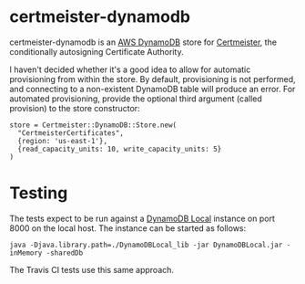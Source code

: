 # certmeister-dynamodb

certmeister-dynamodb is an [AWS DynamoDB](http://aws.amazon.com/dynamodb/) store for [Certmeister](https://github.com/sheldonh/certmeister),
the conditionally autosigning Certificate Authority.

I haven't decided whether it's a good idea to allow for automatic provisioning from within the store.
By default, provisioning is not performed, and connecting to a non-existent DynamoDB table will produce an error.
For automated provisioning, provide the optional third argument (called provision) to the store constructor:

```
store = Certmeister::DynamoDB::Store.new(
  "CertmeisterCertificates",
  {region: 'us-east-1'},
  {read_capacity_units: 10, write_capacity_units: 5}
)
```

# Testing

The tests expect to be run against a [DynamoDB Local](http://docs.aws.amazon.com/amazondynamodb/latest/developerguide/Tools.DynamoDBLocal.html) instance on port 8000 on the local host.
The instance can be started as follows:

```
java -Djava.library.path=./DynamoDBLocal_lib -jar DynamoDBLocal.jar -inMemory -sharedDb
```

The Travis CI tests use this same approach.
